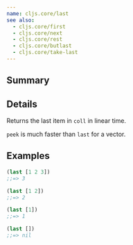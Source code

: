 ```yaml
---
name: cljs.core/last
see also:
  - cljs.core/first
  - cljs.core/next
  - cljs.core/rest
  - cljs.core/butlast
  - cljs.core/take-last
---
```


## Summary

## Details

Returns the last item in `coll` in linear time.

`peek` is much faster than `last` for a vector.

## Examples

```clj
(last [1 2 3])
;;=> 3

(last [1 2])
;;=> 2

(last [1])
;;=> 1

(last [])
;;=> nil
```
